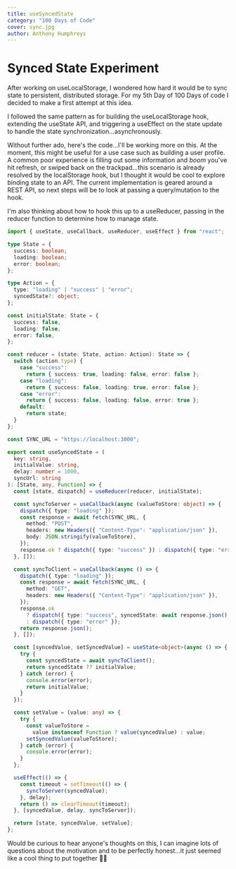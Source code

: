 ```yaml
---
title: useSyncedState
category: "100 Days of Code"
cover: sync.jpg
author: Anthony Humphreys
---
```


# Synced State Experiment

After working on useLocalStorage, I wondered how hard it would be to sync state to persistent, distributed storage. For my 5th Day of 100 Days of code I decided to make a first attempt at this idea.

I followed the same pattern as for building the useLocalStorage hook, extending the useState API, and triggering a useEffect on the state update to handle the state synchronization...asynchronously.

Without further ado, here's the code...I'll be working more on this. At the moment, this might be useful for a use case such as building a user profile. A common poor experience is filling out some information and _boom_ you've hit refresh, or swiped back on the trackpad...this scenario is already resolved by the localStorage hook, but I thought it would be cool to explore binding state to an API. The current implementation is geared around a REST API, so next steps will be to look at passing a query/mutation to the hook.

I'm also thinking about how to hook this up to a useReducer, passing in the reducer function to determine how to manage state.

```TypeScript
import { useState, useCallback, useReducer, useEffect } from "react";

type State = {
  success: boolean;
  loading: boolean;
  error: boolean;
};

type Action = {
  type: "loading" | "success" | "error";
  syncedState?: object;
};

const initialState: State = {
  success: false,
  loading: false,
  error: false,
};

const reducer = (state: State, action: Action): State => {
  switch (action.type) {
    case "success":
      return { success: true, loading: false, error: false };
    case "loading":
      return { success: false, loading: true, error: false };
    case "error":
      return { success: false, loading: false, error: true };
    default:
      return state;
  }
};

const SYNC_URL = "https://localhost:3000";

export const useSyncedState = (
  key: string,
  initialValue: string,
  delay: number = 1000,
  syncUrl: string
): [State, any, Function] => {
  const [state, dispatch] = useReducer(reducer, initialState);

  const syncToServer = useCallback(async (valueToStore: object) => {
    dispatch({ type: "loading" });
    const response = await fetch(SYNC_URL, {
      method: "POST",
      headers: new Headers({ "Content-Type": "application/json" }),
      body: JSON.stringify(valueToStore),
    });
    response.ok ? dispatch({ type: "success" }) : dispatch({ type: "error" });
  }, []);

  const syncToClient = useCallback(async () => {
    dispatch({ type: "loading" });
    const response = await fetch(SYNC_URL, {
      method: "GET",
      headers: new Headers({ "Content-Type": "application/json" }),
    });
    response.ok
      ? dispatch({ type: "success", syncedState: await response.json() })
      : dispatch({ type: "error" });
    return response.json();
  }, []);

  const [syncedValue, setSyncedValue] = useState<object>(async () => {
    try {
      const syncedState = await syncToClient();
      return syncedState ?? initialValue;
    } catch (error) {
      console.error(error);
      return initialValue;
    }
  });

  const setValue = (value: any) => {
    try {
      const valueToStore =
        value instanceof Function ? value(syncedValue) : value;
      setSyncedValue(valueToStore);
    } catch (error) {
      console.error(error);
    }
  };

  useEffect(() => {
    const timeout = setTimeout(() => {
      syncToServer(syncedValue);
    }, delay);
    return () => clearTimeout(timeout);
  }, [syncedValue, delay, syncToServer]);

  return [state, syncedValue, setValue];
};
```

Would be curious to hear anyone's thoughts on this, I can imagine lots of questions about the motivation and to be perfectly honest...it just seemed like a cool thing to put together 🤷‍♂️
